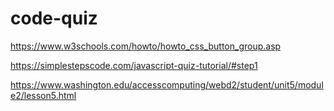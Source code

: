 # code-quiz

https://www.w3schools.com/howto/howto_css_button_group.asp

https://simplestepscode.com/javascript-quiz-tutorial/#step1

https://www.washington.edu/accesscomputing/webd2/student/unit5/module2/lesson5.html